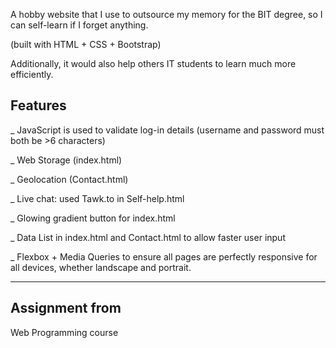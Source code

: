 A hobby website that I use to outsource my memory for the BIT degree, so I can self-learn if I forget anything.

(built with HTML + CSS + Bootstrap)

Additionally, it would also help others IT students to learn much more efficiently.

## Features

_ JavaScript is used to validate log-in details (username and password must both be >6 characters)

_ Web Storage (index.html)

_ Geolocation (Contact.html)

_ Live chat: used Tawk.to in Self-help.html

_ Glowing gradient button for index.html

_ Data List in index.html and Contact.html to allow faster user input

_ Flexbox + Media Queries to ensure all pages are perfectly responsive for all devices, whether landscape and portrait.
_________________________________________________________________________________________________________________________
## Assignment from

Web Programming course
